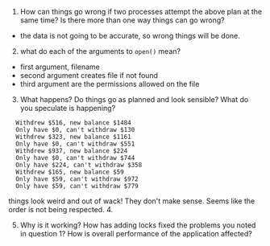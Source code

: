 1.  How can things go wrong if two processes attempt the above plan at the same time? Is there more than one way things can go wrong?

* the data is not going to be accurate, so wrong things will be done.

2.  what do each of the arguments to `open()` mean?

* first argument, filename
* second argument creates file if not found
* third argument are the permissions allowed on the file

3.  What happens? Do things go as planned and look
    sensible? What do you speculate is happening?


```
  Withdrew $516, new balance $1484
  Only have $0, can't withdraw $130
  Withdrew $323, new balance $1161
  Only have $0, can't withdraw $551
  Withdrew $937, new balance $224
  Only have $0, can't withdraw $744
  Only have $224, can't withdraw $358
  Withdrew $165, new balance $59
  Only have $59, can't withdraw $972
  Only have $59, can't withdraw $779
```

things look weird and out of wack! They don't make sense. Seems like the order is not being respected. 4.

5.  Why is it working? How has adding locks fixed the
    problems you noted in question 1? How is overall performance of the
    application affected?

